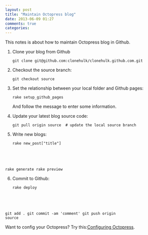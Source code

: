 ```yaml
---
layout: post
title: "Maintain Octopress blog"
date: 2013-06-09 01:27
comments: true
categories: 
---
```

This notes is about how to maintain Octopress blog in Github.
<!-- more -->
1. Clone your blog from Github
    <pre><code>git clone git@github.com:clonehulk/clonehulk.github.com.git</code></pre>

2. Checkout the source branch:
    <pre><code>git checkout source</code></pre>

3. Set the relationship between your local folder and Github pages:
    <pre><code>rake setup_github_pages</code></pre>
    And follow the message to enter some information.

4. Update your latest blog source code:
	<pre><code>git pull origin source  # update the local source branch</code></pre>
    
5. Write new blogs:
    <pre><code>rake new_post["title"]
rake generate
rake preview</code></pre>

6. Commit to Github:
    <pre><code>rake deploy
git add .
git commit -am 'comment'
git push origin source</code></pre>

Want to config your Octopress? Try this:[Configuring Octopress](http://octopress.org/docs/configuring/).